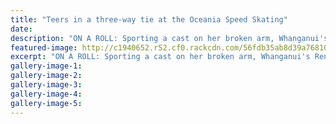 ```yaml
---
title: "Teers in a three-way tie at the Oceania Speed Skating"
date: 
description: "ON A ROLL: Sporting a cast on her broken arm, Whanganui's Renee Teers was in excellent form to finish in a three-way tie for the cadet girls title at the Oceania Speed Skating Championships in Timaru"
featured-image: http://c1940652.r52.cf0.rackcdn.com/56fdb35ab8d39a7681000183/Speed-Skating-Renee-Teer-fin-3rd-Oceania-Champs-31.3.16.jpg
excerpt: "ON A ROLL: Sporting a cast on her broken arm, Whanganui's Renee Teers was in excellent form to finish in a three-way tie for the cadet girls title at the Oceania Speed Skating Championships in Timaru over Easter Weekend."
gallery-image-1: 
gallery-image-2: 
gallery-image-3: 
gallery-image-4: 
gallery-image-5: 
---
```

